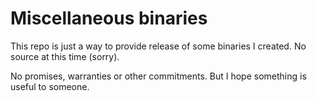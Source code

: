 # Miscellaneous binaries

This repo is just a way to provide release of some binaries I created. No source at this time (sorry).

No promises, warranties or other commitments. But I hope something is useful to someone.
